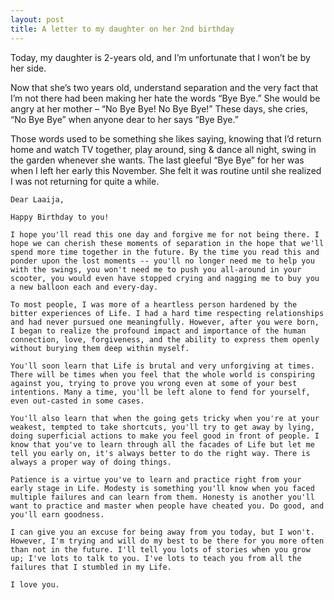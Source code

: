 ```yaml
---
layout: post
title: A letter to my daughter on her 2nd birthday
---
```


Today, my daughter is 2-years old, and I’m unfortunate that I won’t be by her side.

Now that she’s two years old, understand separation and the very fact that I’m not there had been making her hate the words “Bye Bye.” She would be angry at her mother – “No Bye Bye! No Bye Bye!” These days, she cries, “No Bye Bye” when anyone dear to her says “Bye Bye.”

Those words used to be something she likes saying, knowing that I’d return home and watch TV together, play around, sing & dance all night, swing in the garden whenever she wants. The last gleeful “Bye Bye” for her was when I left her early this November. She felt it was routine until she realized I was not returning for quite a while.

```
Dear Laaija,

Happy Birthday to you!

I hope you'll read this one day and forgive me for not being there. I hope we can cherish these moments of separation in the hope that we'll spend more time together in the future. By the time you read this and ponder upon the lost moments -- you'll no longer need me to help you with the swings, you won't need me to push you all-around in your scooter, you would even have stopped crying and nagging me to buy you a new balloon each and every-day.

To most people, I was more of a heartless person hardened by the bitter experiences of Life. I had a hard time respecting relationships and had never pursued one meaningfully. However, after you were born, I began to realize the profound impact and importance of the human connection, love, forgiveness, and the ability to express them openly without burying them deep within myself.

You'll soon learn that Life is brutal and very unforgiving at times. There will be times when you feel that the whole world is conspiring against you, trying to prove you wrong even at some of your best intentions. Many a time, you'll be left alone to fend for yourself, even out-casted in some cases.

You'll also learn that when the going gets tricky when you're at your weakest, tempted to take shortcuts, you'll try to get away by lying, doing superficial actions to make you feel good in front of people. I know that you've to learn through all the facades of Life but let me tell you early on, it's always better to do the right way. There is always a proper way of doing things.

Patience is a virtue you've to learn and practice right from your early stage in Life. Modesty is something you'll know when you faced multiple failures and can learn from them. Honesty is another you'll want to practice and master when people have cheated you. Do good, and you'll earn goodness.

I can give you an excuse for being away from you today, but I won't. However, I'm trying and will do my best to be there for you more often than not in the future. I'll tell you lots of stories when you grow up; I've lots to talk to you. I've lots to teach you from all the failures that I stumbled in my Life.

I love you.
```